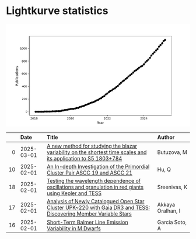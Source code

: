 
<h1>Lightkurve statistics</h1>
  
![publications](lightkurve-publications.png)  
  
|    | Date       | Title                                                                                                                                                                              | Author            |
|---:|:-----------|:-----------------------------------------------------------------------------------------------------------------------------------------------------------------------------------|:------------------|
|  0 | 2025-03-01 | [A new method for studying the blazar variability on the shortest time scales and its application to S5 1803+784](https://ui.adsabs.harvard.edu/abs/2025JHEAp..45...19B/abstract)  | Butuzova, M       |
| 10 | 2025-02-01 | [An In-depth Investigation of the Primordial Cluster Pair ASCC 19 and ASCC 21](https://ui.adsabs.harvard.edu/abs/2025AJ....169...98H/abstract)                                     | Hu, Q             |
| 18 | 2025-02-01 | [Testing the wavelength dependence of oscillations and granulation in red giants using Kepler and TESS](https://ui.adsabs.harvard.edu/abs/2025arXiv250201899S/abstract)            | Sreenivas, K      |
| 17 | 2025-02-01 | [Analysis of Newly Catalogued Open Star Cluster UPK~220 with Gaia DR3 and TESS: Discovering Member Variable Stars](https://ui.adsabs.harvard.edu/abs/2025arXiv250203861A/abstract) | Akkaya Oralhan, I |
| 16 | 2025-02-01 | [Short-Term Balmer Line Emission Variability in M Dwarfs](https://ui.adsabs.harvard.edu/abs/2025arXiv250202568G/abstract)                                                          | Garcia Soto, A    |
